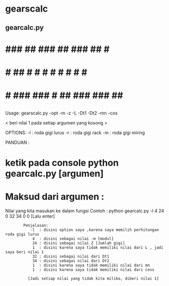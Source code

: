 # gearscalc
## gearcalc.py


  ##                              #      
 #   ###  ## ###  ##     ###  ##  #  ### 
 # # ##  # # #    #      #   # #  #  #   
 # # ### ### #   ##      ### ###  ## ### 
  ##                                     

Usage: 
gearscalc.py -opt -m -z -L -Dt1 -Dt2 -mn -cos

< beri nilai 1 pada setiap argumen yang kosong >

OPTIONS:
	-l : roda gigi lurus
	-r : roda gigi rack
	-m : roda gigi miring
	
	
PANDUAN :
# ketik pada console python gearcalc.py [argumen]

# Maksud dari argumen : 
   Nilai yang kita masukan ke dalam fungsi
   Contoh : python gearcalc.py -l 4 24 0 32 34 0 0 [Lalu enter]
            
            Penjelasan: 
               -l  : disini option saya ,karena saya memilih perhitungan roda gigi lurus
                4  : disini sebagai nilai -m [modul]
                24 : disini sebagai nilai Z [Jumlah gigi]
                1  : disini karena saya tidak memiliki nilai dari L , jadi saya beri nilai 1
                32 : disini sebagai nilai dari Dt1
                34 : disini sebagai nilai dari Dt2
                1  : disini karena saya tidak memiliki nilai dari mn
                1  : disini karena saya tidak memiliki nilai dari coss

	          [Jadi setiap nilai yang tidak kita miliko, diberi nilai 1]
	
	
	
	
	
